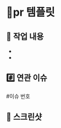 # 🔹pr 템플릿

## 📝 작업 내용

<!-- 작업한 내용을 모두 작성해 주세요. -->

- 
- 

## #️⃣ 연관 이슈

<!-- 연관된 이슈를 태그해 주세요. -->
#이슈 번호

## 👀 스크린샷

<!-- 결과 이미지를 첨부해 주세요. -->
